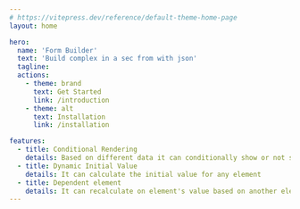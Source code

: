 ```yaml
---
# https://vitepress.dev/reference/default-theme-home-page
layout: home

hero:
  name: 'Form Builder'
  text: 'Build complex in a sec from with json'
  tagline:
  actions:
    - theme: brand
      text: Get Started
      link: /introduction
    - theme: alt
      text: Installation
      link: /installation

features:
  - title: Conditional Rendering
    details: Based on different data it can conditionally show or not show some element
  - title: Dynamic Initial Value
    details: It can calculate the initial value for any element
  - title: Dependent element
    details: It can recalculate on element's value based on another element
---
```

